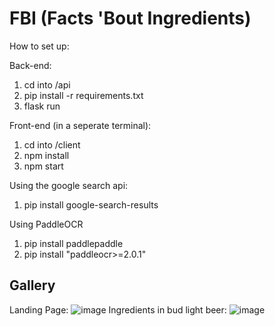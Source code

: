 # FBI (Facts 'Bout Ingredients)

How to set up:

Back-end:
1. cd into /api
2. pip install -r requirements.txt
3. flask run

Front-end (in a seperate terminal):
1. cd into /client
2. npm install
3. npm start

Using the google search api:
1. pip install google-search-results

Using PaddleOCR
1. pip install paddlepaddle
2. pip install "paddleocr>=2.0.1"

## Gallery
Landing Page:
![image](https://user-images.githubusercontent.com/74084786/219827722-4540ce18-c456-4a02-bb7d-8bbb97a1b092.png)
Ingredients in bud light beer:
![image](https://user-images.githubusercontent.com/74084786/219827740-2fd6bb3f-75a6-4c3b-8ecd-9d1e0313b136.png)
